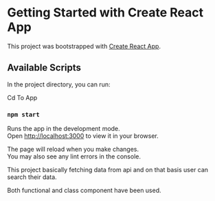 # Getting Started with Create React App

This project was bootstrapped with [Create React App](https://github.com/facebook/create-react-app).

## Available Scripts

In the project directory, you can run:

Cd To App

### `npm start`

Runs the app in the development mode.\
Open [http://localhost:3000](http://localhost:3000) to view it in your browser.

The page will reload when you make changes.\
You may also see any lint errors in the console.

This project basically fetching data from api and on that basis user can search their data.

Both functional and class component have been used.



